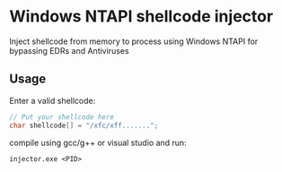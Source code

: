 # Windows NTAPI shellcode injector
Inject shellcode from memory to process using Windows NTAPI for bypassing EDRs and Antiviruses

## Usage
Enter a valid shellcode:

```C
// Put your shellcode here
char shellcode[] = "/xfc/xff.......";
```

compile using gcc/g++ or visual studio and run:

```shell
injector.exe <PID>
```

